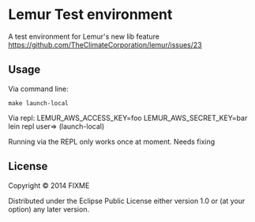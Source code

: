 # Lemur Test environment

A test environment for Lemur's new lib feature https://github.com/TheClimateCorporation/lemur/issues/23

## Usage

Via command line:
    
    make launch-local
    
Via repl:
    LEMUR_AWS_ACCESS_KEY=foo LEMUR_AWS_SECRET_KEY=bar lein repl
    user=> (launch-local)
    
Running via the REPL only works once at moment. Needs fixing

## License

Copyright © 2014 FIXME

Distributed under the Eclipse Public License either version 1.0 or (at
your option) any later version.
